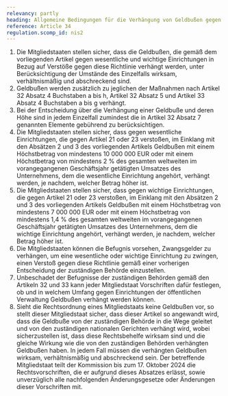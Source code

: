 ```yaml
---
relevancy: partly
heading: Allgemeine Bedingungen für die Verhängung von Geldbußen gegen wesentliche und wichtige Einrichtungen
reference: Article 34
regulation.scomp_id: nis2
---
```


1. Die Mitgliedstaaten stellen sicher, dass die Geldbußen, die gemäß dem vorliegenden Artikel gegen wesentliche und wichtige Einrichtungen in Bezug auf Verstöße gegen diese Richtlinie verhängt werden, unter Berücksichtigung der Umstände des Einzelfalls wirksam, verhältnismäßig und abschreckend sind.
2. Geldbußen werden zusätzlich zu jeglichen der Maßnahmen nach Artikel 32 Absatz 4 Buchstaben a bis h, Artikel 32 Absatz 5 und Artikel 33 Absatz 4 Buchstaben a bis g verhängt.
3. Bei der Entscheidung über die Verhängung einer Geldbuße und deren Höhe sind in jedem Einzelfall zumindest die in Artikel 32 Absatz 7 genannten Elemente gebührend zu berücksichtigen.
4. Die Mitgliedstaaten stellen sicher, dass gegen wesentliche Einrichtungen, die gegen Artikel 21 oder 23 verstoßen, im Einklang mit den Absätzen 2 und 3 des vorliegenden Artikels Geldbußen mit einem Höchstbetrag von mindestens 10 000 000 EUR oder mit einem Höchstbetrag von mindestens 2 % des gesamten weltweiten im vorangegangenen Geschäftsjahr getätigten Umsatzes des Unternehmens, dem die wesentliche Einrichtung angehört, verhängt werden, je nachdem, welcher Betrag höher ist.
5. Die Mitgliedstaaten stellen sicher, dass gegen wichtige Einrichtungen, die gegen Artikel 21 oder 23 verstoßen, im Einklang mit den Absätzen 2 und 3 des vorliegenden Artikels Geldbußen mit einem Höchstbetrag von mindestens 7 000 000 EUR oder mit einem Höchstbetrag von mindestens 1,4 % des gesamten weltweiten im vorangegangenen Geschäftsjahr getätigten Umsatzes des Unternehmens, dem die wichtige Einrichtung angehört, verhängt werden, je nachdem, welcher Betrag höher ist.
6. Die Mitgliedstaaten können die Befugnis vorsehen, Zwangsgelder zu verhängen, um eine wesentliche oder wichtige Einrichtung zu zwingen, einen Verstoß gegen diese Richtlinie gemäß einer vorherigen Entscheidung der zuständigen Behörde einzustellen.
7. Unbeschadet der Befugnisse der zuständigen Behörden gemäß den Artikeln 32 und 33 kann jeder Mitgliedstaat Vorschriften dafür festlegen, ob und in welchem Umfang gegen Einrichtungen der öffentlichen Verwaltung Geldbußen verhängt werden können.
8. Sieht die Rechtsordnung eines Mitgliedstaats keine Geldbußen vor, so stellt dieser Mitgliedstaat sicher, dass dieser Artikel so angewandt wird, dass die Geldbuße von der zuständigen Behörde in die Wege geleitet und von den zuständigen nationalen Gerichten verhängt wird, wobei sicherzustellen ist, dass diese Rechtsbehelfe wirksam sind und die gleiche Wirkung wie die von den zuständigen Behörden verhängten Geldbußen haben. In jedem Fall müssen die verhängten Geldbußen wirksam, verhältnismäßig und abschreckend sein. Der betreffende Mitgliedstaat teilt der Kommission bis zum 17. Oktober 2024 die Rechtsvorschriften, die er aufgrund dieses Absatzes erlässt, sowie unverzüglich alle nachfolgenden Änderungsgesetze oder Änderungen dieser Vorschriften mit.
